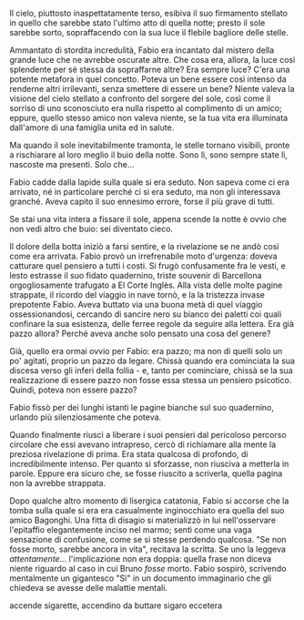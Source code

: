 Il cielo, piuttosto inaspettatamente terso, esibiva il suo firmamento stellato in quello che sarebbe stato l'ultimo atto di quella notte; presto il sole sarebbe sorto, sopraffacendo con la sua luce il flebile bagliore delle stelle.

Ammantato di stordita incredulità, Fabio era incantato dal mistero della grande luce che ne avrebbe oscurate altre. Che cosa era, allora, la luce così splendente per sé stessa da sopraffarne altre? Era sempre luce? C'era una potente metafora in quel concetto. Poteva un bene essere così intenso da renderne altri irrilevanti, senza smettere di essere un bene? Niente valeva la visione del cielo stellato a confronto del sorgere del sole, così come il sorriso di uno sconosciuto era nulla rispetto al complimento di un amico; eppure, quello stesso amico non valeva niente, se la tua vita era illuminata dall'amore di una famiglia unita ed in salute.

Ma quando il sole inevitabilmente tramonta, le stelle tornano visibili, pronte a rischiarare al loro meglio il buio della notte. Sono lì, sono sempre state lì, nascoste ma presenti. Solo che...

Fabio cadde dalla lapide sulla quale si era seduto. Non sapeva come ci era arrivato, né in particolare perché ci si era seduto, ma non gli interessava granché. Aveva capito il suo ennesimo errore, forse il più grave di tutti.

Se stai una vita intera a fissare il sole, appena scende la notte è ovvio che non vedi altro che buio: sei diventato cieco.

Il dolore della botta iniziò a farsi sentire, e la rivelazione se ne andò così come era arrivata. Fabio provò un irrefrenabile moto d'urgenza: doveva catturare quel pensiero a tutti i costi. Si frugò confusamente fra le vesti, e lesto estrasse il suo fidato quadernino, triste souvenir di Barcellona orgogliosamente trafugato a El Corte Inglès. Alla vista delle molte pagine strappate, il ricordo del viaggio in nave tornò, e la la tristezza invase prepotente Fabio. Aveva buttato via una buona metà di quel viaggio ossessionandosi, cercando di sancire nero su bianco dei paletti coi quali confinare la sua esistenza, delle ferree regole da seguire alla lettera. Era già pazzo allora? Perché aveva anche solo pensato una cosa del genere?

Già, quello era ormai ovvio per Fabio: era pazzo; ma non di quelli solo un po' agitati, proprio un pazzo da legare. Chissà quando era cominciata la sua discesa verso gli inferi della follia - e, tanto per cominciare, chissà se la sua realizzazione di essere pazzo non fosse essa stessa un pensiero psicotico. Quindi, poteva non essere pazzo?

Fabio fissò per dei lunghi istanti le pagine bianche sul suo quadernino, urlando più silenziosamente che poteva.

Quando finalmente riuscì a liberare i suoi pensieri dal pericoloso percorso circolare che essi avevano intrapreso, cercò di richiamare alla mente la preziosa rivelazione di prima. Era stata qualcosa di profondo, di incredibilmente intenso. Per quanto si sforzasse, non riusciva a metterla in parole. Eppure era sicuro che, se fosse riuscito a scriverla, quella pagina non la avrebbe strappata.

Dopo qualche altro momento di lisergica catatonia, Fabio si accorse che la tomba sulla quale si era era casualmente inginocchiato era quella del suo amico Bagonghi. Una fitta di disagio si materializzò in lui nell'osservare l'epitaffio elegantemente inciso nel marmo; sentì come una vaga sensazione di confusione, come se si stesse perdendo qualcosa. "Se non fosse morto, sarebbe ancora in vita", recitava la scritta. Se uno la leggeva *attentamente*... l'implicazione non era doppia: quella frase non diceva niente riguardo al caso in cui Bruno *fosse* morto. Fabio sospirò, scrivendo mentalmente un gigantesco "Sì" in un documento immaginario che gli chiedeva se avesse delle malattie mentali.

accende sigarette, accendino da buttare
sigaro eccetera
